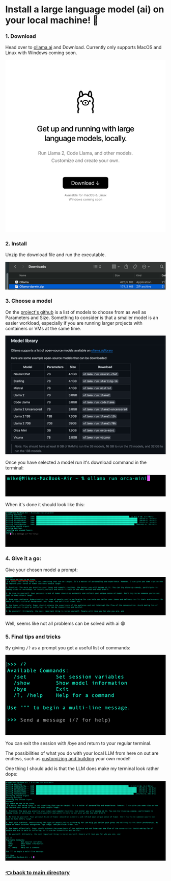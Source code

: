 # Install a large language model (ai) on your local machine! :dizzy:

### 1. Download

Head over to [ollama.ai](https://ollama.ai/) and Download. Currently only supports MacOS and Linux with Windows coming soon.

![](download.jpeg)

### 2. Install

Unzip the download file and run the executable.

![](unzip&run.jpeg)

### 3. Choose a model

On the [project's github](https://github.com/jmorganca/ollama#model-library) is a list of models to choose from as well as Parameters and Size. Something to consider is that a smaller model is an easier workload, especially if you are running larger projects with containers or VMs at the same time.

![](models.jpeg)

Once you have selected a model run it's download command in the terminal:

![](download-cmd.jpeg)

When it's done it should look like this:

![](installed.jpeg)

### 4. Give it a go:

Give your chosen model a prompt:

![](prompt1.jpeg)

Well, seems like not all problems can be solved with ai :grin:

### 5. Final tips and tricks

By giving `/?` as a prompt you get a useful list of commands:

![](help.jpeg)

You can exit the session with /bye and return to your regular terminal.

The possibilities of what you do with your local LLM from here on out are endless, such as [customizing and building](https://github.com/jmorganca/ollama#customize-your-own-model) your own model!

One thing I should add is that the LLM does make my terminal look rather dope:

![](full.jpeg)

### [:point_left: back to main directory](https://github.com/Mike-ops273/sysadmin#terminal_ai-point_right)
